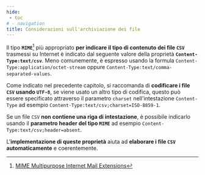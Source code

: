 ```yaml
---
hide:
 - toc
# - navigation
title: Considerazioni sull'archiviazione dei file
---
```


Il tipo **`MIME`**[^1] più appropriato **per indicare il tipo di contenuto dei file `CSV`** trasmessi su Internet è indicato dal seguente valore della proprietà **`Content-Type:text/csv`**. Meno comunemente, è espresso usando la formula `Content-Type:application/octet-stream` oppure `Content-Type:text/comma-separated-values`.

Come indicato nel precedente capitolo, si raccomanda di **codificare i file `CSV` usando `UTF-8`**, se viene usato un altro tipo di codifica, questo può essere specificato attraverso il parametro `charset` nell'intestazione `Content-Type` ad esempio `Content-Type:text/csv;charset=ISO-8859-1`.

Se un file `CSV` **non contiene una riga di intestazione**, è possibile indicarlo usando il **parametro header del tipo `MIME`** ad esempio `Content-Type:text/csv;header=absent`.

L'**implementazione di queste proprietà** aiuta ad **elaborare i file `CSV` automaticamente** e coerentemente.

[^1]: [MIME Multipurpose Internet Mail Extensions](https://it.wikipedia.org/wiki/Multipurpose_Internet_Mail_Extensions)